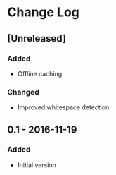 # Change Log

## [Unreleased]
### Added
- Offline caching

### Changed
- Improved  whitespace detection

## 0.1 - 2016-11-19
### Added
- Initial version
